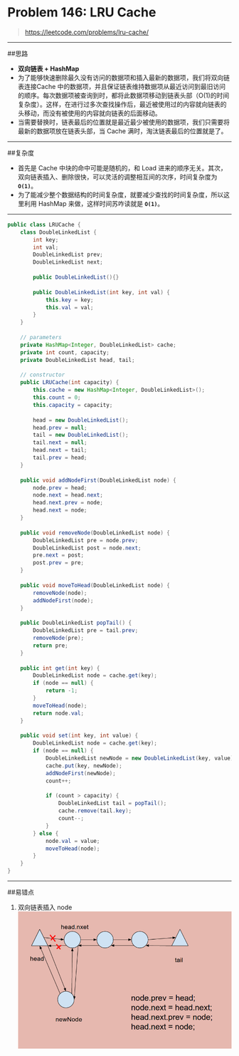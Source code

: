 # Problem 146: LRU Cache

> https://leetcode.com/problems/lru-cache/

----------------
##思路
* **双向链表 + HashMap**
* 为了能够快速删除最久没有访问的数据项和插入最新的数据项，我们将双向链表连接Cache 中的数据项，并且保证链表维持数据项从最近访问到最旧访问的顺序。每次数据项被查询到时，都将此数据项移动到链表头部（O(1)的时间复杂度）。这样，在进行过多次查找操作后，最近被使用过的内容就向链表的头移动，而没有被使用的内容就向链表的后面移动。
* 当需要替换时，链表最后的位置就是最近最少被使用的数据项，我们只需要将最新的数据项放在链表头部，当 Cache 满时，淘汰链表最后的位置就是了。

---------
##复杂度
* 首先是 Cache 中块的命中可能是随机的，和 Load 进来的顺序无关。其次，双向链表插入、删除很快，可以灵活的调整相互间的次序，时间复杂度为 **`O(1)`**。
* 为了能减少整个数据结构的时间复杂度，就要减少查找的时间复杂度，所以这里利用 HashMap 来做，这样时间苏咋读就是 **`O(1)`**。

----------


```java
public class LRUCache {
    class DoubleLinkedList {
        int key;
        int val;
        DoubleLinkedList prev;
        DoubleLinkedList next;
        
        public DoubleLinkedList(){}
        
        public DoubleLinkedList(int key, int val) {
            this.key = key;
            this.val = val;
        }
    }
    
    // parameters
    private HashMap<Integer, DoubleLinkedList> cache;
    private int count, capacity;
    private DoubleLinkedList head, tail;
    
    // constructor
    public LRUCache(int capacity) {
        this.cache = new HashMap<Integer, DoubleLinkedList>();    
        this.count = 0;
        this.capacity = capacity;
        
        head = new DoubleLinkedList();
        head.prev = null;
        tail = new DoubleLinkedList();
        tail.next = null;
        head.next = tail;
        tail.prev = head;
    }
    
    public void addNodeFirst(DoubleLinkedList node) {
        node.prev = head;
        node.next = head.next;
        head.next.prev = node;
        head.next = node;
    }
    
    public void removeNode(DoubleLinkedList node) {
        DoubleLinkedList pre = node.prev;
        DoubleLinkedList post = node.next;
        pre.next = post;
        post.prev = pre;
    }
    
    public void moveToHead(DoubleLinkedList node) {
        removeNode(node);
        addNodeFirst(node);
    }
    
    public DoubleLinkedList popTail() {
        DoubleLinkedList pre = tail.prev;
        removeNode(pre);
        return pre;
    }
    
    public int get(int key) {
        DoubleLinkedList node = cache.get(key);
        if (node == null) {
            return -1;
        }
        moveToHead(node);
        return node.val;
    }
    
    public void set(int key, int value) {
        DoubleLinkedList node = cache.get(key);
        if (node == null) {
            DoubleLinkedList newNode = new DoubleLinkedList(key, value);
            cache.put(key, newNode);
            addNodeFirst(newNode);
            count++;
            
            if (count > capacity) {
                DoubleLinkedList tail = popTail();
                cache.remove(tail.key);
                count--;
            }
        } else {
            node.val = value;
            moveToHead(node);
        }
    }
}

```
------
##易错点
1. 双向链表插入 node
![](/assets/addNodeFirst.png)
































